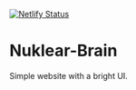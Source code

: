[![Netlify Status](https://api.netlify.com/api/v1/badges/463e59a1-f25d-4d87-8136-ca600452122b/deploy-status)](https://app.netlify.com/sites/nuklearbrain/deploys)
# Nuklear-Brain
Simple website with a bright UI. 
